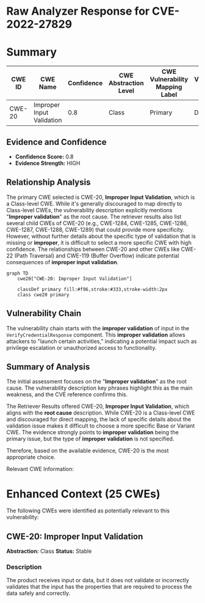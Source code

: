 # Raw Analyzer Response for CVE-2022-27829

# Summary
| CWE ID | CWE Name | Confidence | CWE Abstraction Level | CWE Vulnerability Mapping Label | CWE-Vulnerability Mapping Notes |
|---|---|---|---|---|---|
| CWE-20 | Improper Input Validation | 0.8 | Class | Primary | Discouraged |

## Evidence and Confidence

*   **Confidence Score:** 0.8
*   **Evidence Strength:** HIGH

## Relationship Analysis
The primary CWE selected is CWE-20, **Improper Input Validation**, which is a Class-level CWE. While it's generally discouraged to map directly to Class-level CWEs, the vulnerability description explicitly mentions "**Improper validation**" as the root cause. The retriever results also list several child CWEs of CWE-20 (e.g., CWE-1284, CWE-1285, CWE-1286, CWE-1287, CWE-1288, CWE-1289) that could provide more specificity. However, without further details about the specific type of validation that is missing or **improper**, it is difficult to select a more specific CWE with high confidence. The relationships between CWE-20 and other CWEs like CWE-22 (Path Traversal) and CWE-119 (Buffer Overflow) indicate potential consequences of **improper input validation**.

```mermaid
graph TD
    cwe20["CWE-20: Improper Input Validation"]
    
    classDef primary fill:#f96,stroke:#333,stroke-width:2px
    class cwe20 primary
```

## Vulnerability Chain
The vulnerability chain starts with the **improper validation** of input in the `VerifyCredentialResponse` component. This **improper validation** allows attackers to "launch certain activities," indicating a potential impact such as privilege escalation or unauthorized access to functionality.

## Summary of Analysis
The initial assessment focuses on the "**Improper validation**" as the root cause. The vulnerability description key phrases highlight this as the main weakness, and the CVE reference confirms this.

The Retriever Results offered CWE-20, **Improper Input Validation**, which aligns with the **root cause** description. While CWE-20 is a Class-level CWE and discouraged for direct mapping, the lack of specific details about the validation issue makes it difficult to choose a more specific Base or Variant CWE. The evidence strongly points to **improper validation** being the primary issue, but the type of **improper validation** is not specified.

Therefore, based on the available evidence, CWE-20 is the most appropriate choice.

Relevant CWE Information:

# Enhanced Context (25 CWEs)
The following CWEs were identified as potentially relevant to this vulnerability:

## CWE-20: Improper Input Validation
**Abstraction:** Class
**Status:** Stable

### Description
The product receives input or data, but it does
        not validate or incorrectly validates that the input has the
        properties that are required to process the data safely and
        correctly.